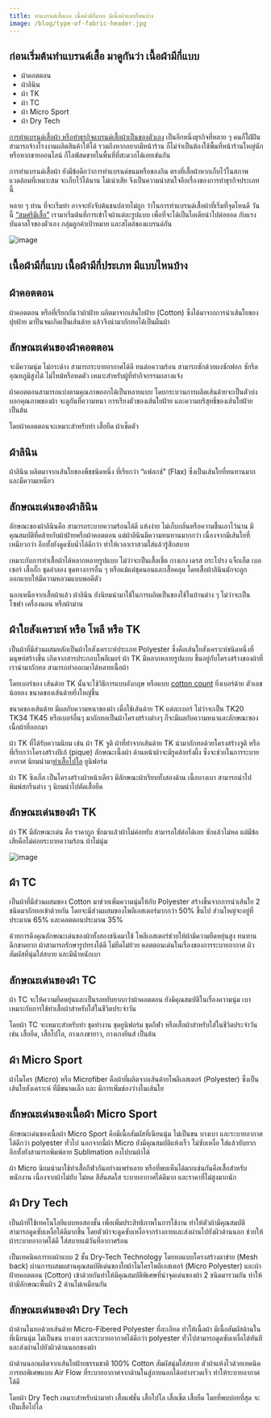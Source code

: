 ```yaml
---
title: ทำแบรนด์เสื้อเอง เนื้อผ้ามีกี่แบบ มีเนื้อผ้าแบบไหนบ้าง
image: /blog/type-of-fabric-header.jpg
---
```


## ก่อนเริ่มต้นทำแบรนด์เสื้อ มาดูกันว่า เนื้อผ้ามีกี่แบบ

- ผ้าคอตตอน
- ผ้าลินิน
- ผ้า TK
- ผ้า TC
- ผ้า Micro Sport
- ผ้า Dry Tech

[การทำแบรนด์เสื้อผ้า หรือทำธุรกิจแบรนด์เสื้อผ้าเป็นของตัวเอง](/blog/how-to-start-your-own-tshirt-business) เป็นอีกหนึ่งธุรกิจที่หลาย ๆ คนก็ใฝ่ฝัน สามารถจ้างโรงงานผลิตสินค้าให้ได้ รวมถึงหากอยากมีหน้าร้าน ก็ไม่จำเป็นต้องใช้พื้นที่หน้าร้านใหญ่นัก หรือหากขายออนไลน์ ก็ไลฟ์สดขายในพื้นที่ที่สะดวกได้เลยเช่นกัน

การทำแบรนด์เสื้อผ้า ยังมีข้อดีกว่าการทำแบรนด์ขนมหรือของกิน ตรงที่เสื้อผ้าหากเก็บไว้ในสภาพแวดล้อมที่เหมาะสม จะเก็บไว้ได้นาน ไม่เน่าเสีย จึงเป็นความน่าสนใจอีกเรื่องของการทำธุรกิจประเภทนี้

หลาย ๆ ท่าน ที่จะเริ่มทำ อาจจะยังจับต้นชนปลายไม่ถูก ว่าในการทำแบรนด์เสื้อผ้าที่เริ่มที่จุดไหนดี วันนี้ [“สมศรีมีเสื้อ”](/) เรามาเริ่มต้นที่การเข้าใจผ้าแต่ละรูปแบบ เพื่อที่จะได้เป็นไอเดียนำไปต่อยอด กับแรงบันดาลใจของตัวเอง กลุ่มลูกค้าเป้าหมาย และสไตล์ของแบรนด์กัน

![image](/blog/type-of-fabric-1.jpg)

## เนื้อผ้ามีกี่แบบ เนื้อผ้ามีกี่ประเภท มีแบบไหนบ้าง

## ผ้าคอตตอน

ผ้าคอตตอน หรือที่เรียกกันว่าผ้าฝ้าย ผลิตมาจากเส้นใยฝ้าย (Cotton) ซึ่งได้มาจากการนำเส้นใยของปุยฝ้าย มาปั่นจนเกิดเป็นเส้นด้าย แล้วจึงนำมาถักทอได้เป็นผืนผ้า

## ลักษณะเด่นของผ้าคอตตอน

จะมีความนุ่ม ไม่กระด้าง สามารถระบายอากาศได้ดี ทนต่อความร้อน สามารถซักด้วยผงซักฟอก ซักรีดอุณหภูมิสูงได้ ไม่ไหม้หรือหดตัว เหมาะสำหรับผู้ที่ทำกิจกรรมกลางแจ้ง

ผ้าคอตตอนสามารถแบ่งตามคุณภาพออกได้เป็นหลายแบบ โดยกระบวนการผลิตเส้นด้ายจะเป็นตัวบ่งบอกคุณภาพของผ้า จะดูกันที่ความหนา การเรียงตัวของเส้นใยฝ้าย และความบริสุทธิ์ของเส้นใยฝ้าย เป็นต้น 

โดยผ้าคอตตอนจะเหมาะสำหรับทำ เสื้อยืด ผ้าเช็ดตัว

## ผ้าลินิน

ผ้าลินิน ผลิตมาจากเส้นใยของพืชชนิดหนึ่ง ที่เรียกว่า “แฟลกซ์” (Flax) ซึ่งเป็นเส้นใยที่ทนทานมาก และมีความเหนียว

## ลักษณะเด่นของผ้าลินิน

ลักษณะของผ้าลินินคือ สามารถระบายความร้อนได้ดี แห้งง่าย ไม่เก็บกลิ่นหรือความชื้นเอาไว้นาน มีคุณสมบัติที่คล้ายกับผ้าฝ้ายหรือผ้าคอตตอน แต่ผ้าลินินมีความทนทานมากกว่า เนื่องจากมีเส้นใยที่เหนียวกว่า อีกทั้งยังดูดซับน้ำได้ดีกว่า ทำให้เวลาเราสวมใส่แล้วรู้สึกสบาย

เหมาะกับการทำเสื้อผ้าได้หลากหลายรูปแบบ ไม่ว่าจะเป็นเสื้อเชิ้ต กางเกง เดรส กระโปรง แจ็กเก็ต เบลเซอร์ เสื้อกั๊ก ชุดลำลอง ชุดทางการอื่น ๆ หรือแม้แต่ชุดนอนและเสื้อคลุม โดยเสื้อผ้าลินินมักจะถูกออกแบบให้มีความหลวมแบบพอดีตัว

นอกเหนือจากเสื้อผ้าแล้ว ผ้าลินิน ยังนิยมนำมาใช้ในการผลิตเป็นของใช้ในบ้านต่าง ๆ  ไม่ว่าจะเป็นโซฟา เครื่องนอน หรือผ้าม่าน

## ผ้าใยสังเคราะห์ หรือ โพลี หรือ TK

เป็นผ้าที่มีส่วนผสมหลักเป็นผ้าใยสังเคราะห์ประเภท Polyester ซึ่งคือเส้นใยสังเคราะห์ชนิดหนึ่งที่มนุษย์สร้างขึ้น เกิดจากสารประกอบโพลีเมอร์ ผ้า TK มีหลากหลายรูปแบบ ขึ้นอยู่กับโครงสร้างของผ้าที่เรานำมาถักทอ สามารถทำออกมาได้หลายเนื้อผ้า

โดยเบอร์ของ เส้นด้าย TK นั้นจะใช้วิธีการแบบอังกฤษ หรือแบบ [cotton count](https://www.servicethread.com/blog/what-is-cotton-count#:~:text=Cotton%20Count%20is%20specifically%20a,of%20spun%20fiber%20it%20contains.) ยิ่งเบอร์ด้าย ตัวเลขน้อยลง ขนาดของเส้นด้ายยิ่งใหญ่ขึ้น

ขนาดของเส้นด้าย มีผลกับความหนาของผ้า  เมื่อใช้เส้นด้าย TK แต่ละเบอร์ ไม่ว่าจะเป็น TK20 TK34 TK45 หรือเบอร์อื่นๆ มาถักทอเป็นผ้าโครงสร้างต่างๆ ก็จะมีผลกับความหนาและลักษณะของเนื้อผ้าที่ออกมา 

ผ้า TK ที่ได้รับความนิยม เช่น ผ้า TK จูติ  ผ้าที่ทำจากเส้นด้าย TK นำมาถักทอด้วยโครงสร้างจูติ หรือที่เรียกว่าโครงสร้างปิเก้  (pique) ลักษณะเนื้อผ้า ด้านหน้าผ้าจะมีรูคล้ายรังผึ้ง ซึ่งจะช่วยในการระบายอากาศ นิยมนำมา[ทำเสื้อโปโล](/polo) ยูนิฟอร์ม

ผ้า TK ซิงเกิ้ล เป็นโครงสร้างผ้าหน้าเดียว มีลักษณะผ้าเรียบทั้งสองด้าน เนื้อบางเบา สามารถนำไปพิมพ์สกรีนต่าง ๆ นิยมนำไปตัดเสื้อยืด 

## ลักษณะเด่นของผ้า TK

ผ้า TK มีลักษณะเด่น คือ ราคาถูก ซักมาแล้วผ้าไม่ค่อยยับ สามารถใส่ต่อได้เลย ซักแล้วไม่หด แต่มีข้อเสียคือไม่ค่อยระบายความร้อน ผ้าไม่นุ่ม

![image](/blog/type-of-fabric-2.jpg)

## ผ้า TC

เป็นผ้าที่มีส่วนผสมของ Cotton มาช่วยเพิ่มความนุ่มให้กับ Polyester สร้างขึ้นจากการนำเส้นใย 2 ชนิดมาถักทอเข้าด้วยกัน โดยจะมีส่วนผสมของโพลีเอสเตอร์มากกว่า 50% ขึ้นไป ส่วนใหญ่จะอยู่ที่ประมาณ 65% และคอตตอนประมาณ 35%

ด้วยการดึงคุณลักษณะเด่นของผ้าทั้งสองชนิดมาใช้ โพลีเอสเตอร์ช่วยให้ผ้ามีความยืดหยุ่นสูง ทนทาน ฉีกขาดยาก ผ้าสามารถรักษารูปทรงได้ดี ไม่ยืดไม่ย้วย คอตตอนเด่นในเรื่องของการระบายอากาศ ผิวสัมผัสที่นุ่มใส่สบาย และมีน้ำหนักเบา

## ลักษณะเด่นของผ้า TC

ผ้า TC จะให้ความยืดหยุ่นและเป็นรอยยับยากกว่าผ้าคอตตอน ยังมีคุณสมบัติในเรื่องความนุ่ม เบา เหมาะกับการใช้ทำเสื้อผ้าสำหรับใส่ในชีวิตประจำวัน

โดยผ้า TC จะเหมาะสำหรับทำ ชุดทำงาน ชุดยูนิฟอร์ม ชุดกีฬา หรือเสื้อผ้าสำหรับใส่ในชีวิตประจำวัน เช่น เสื้อยืด, เสื้อโปโล, กางเกงขายาว, กางเกงยีนส์ เป็นต้น 

## ผ้า Micro Sport

ผ้าไมโคร (Micro) หรือ Microfiber คือผ้าที่ผลิตจากเส้นด้ายโพลีเอสเตอร์ (Polyester) ซึ่งเป็นเส้นใยสังเคราะห์ ที่มีขนาดเล็ก และ มีการเพิ่มช่องว่างในเส้นใย

## ลักษณะเด่นของเนื้อผ้า Micro Sport

ลักษณะเด่นของเนื้อผ้า Micro Sport คือมีเนื้อสัมผัสที่เนียนนุ่ม ไม่เป็นขน บางเบา และระบายอากาศได้ดีกว่า polyester ทั่วไป นอกจากนี้ผ้า Micro ยังมีคุณสมบัติแห้งเร็ว ไม่ซับเหงื่อ ใส่แล้วยับยาก อีกทั้งยังสามารถพิมพ์ลาย Sublimation ลงไปบนผ้าได้

ผ้า Micro นิยมนำมาใช้ทำเสื้อกีฬากันอย่างแพร่หลาย หรือที่พบเห็นได้มากเช่นกันคือเสื้อสำหรับพนักงาน เนื่องจากผ้าไม่ยับ ไม่หด สีสันสดใส ระบายอากาศได้ดีมาก และราคาที่ไม่สูงมากนัก 

## ผ้า Dry Tech

เป็นผ้าที่ใช้เทคโนโลยีแบบทอสองชั้น เพื่อเพิ่มประสิทธิภาพในการใช้งาน ทำให้ตัวผ้ามีคุณสมบัติสามารถดูดซับเหงื่อได้ดีมากขึ้น โดยตัวผ้าจะดูดซับเหงื่อจากร่างกายและส่งผ่านไปยังผิวด้านนอก ช่วยให้ผ้าระบายอากาศได้ดี ใส่สบายแม้วันที่อากาศร้อน 

เป็นเทคนิคการทอผ้าแบบ 2 ชั้น Dry-Tech Technology โดยทอแบบโครงสร้างตาข่าย (Mesh back) ผ่านการผสมผสานคุณสมบัติเด่นของใยผ้าไมโครโพลีเอสเตอร์ (Micro Polyester) และผ้าฝ้ายคอตตอน (Cotton) เข้าด้วยกันทำให้มีคุณสมบัติพิเศษที่นำจุดเด่นของผ้า 2 ชนิดมารวมกัน ทำให้ผ้ามีลักษณะพื้นผิว 2 ด้านไม่เหมือนกัน

## ลักษณะเด่นของผ้า Dry Tech

ผ้าด้านในทอด้วยเส้นด้าย Micro-Fibered Polyester ที่ละเอียด ทำให้เนื้อผ้า มีเนื้อสัมผัสด้านในที่เนียนนุ่ม ไม่เป็นขน บางเบา และระบายอากาศได้ดีกว่า polyester ทั่วไปสามารถดูดซับเหงื่อได้ทันทีและส่งผ่านไปยังผิวด้านนอกของผ้า

ผ้าด้านนอกผลิตจากเส้นใยฝ้ายธรรมชาติ 100% Cotton สัมผัสนุ่มใส่สบาย ตัวผ้าแห้งไวด้วยเทคนิคการทอพิเศษแบบ Air Flow ที่ระบายอากาศจากด้านในสู่ภายนอกได้อย่างรวดเร็ว ทำให้ระบายอากาศได้ดี 

โดยผ้า Dry Tech เหมาะสำหรับนำมาทำ เสื้อแฟชั่น เสื้อโปโล เสื้อเชิ้ต เสื้อยืด โดยที่พบบ่อยที่สุด จะเป็นเสื้อโปโล